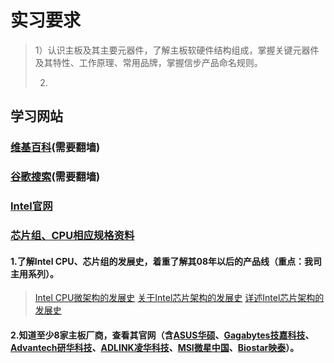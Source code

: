 # 实习要求

> 1）认识主板及其主要元器件，了解主板软硬件结构组成，掌握关键元器件及其特性、工作原理、常用品牌，掌握信步产品命名规则。
>
> 2)

## 学习网站

### [维基百科](https://en.wikipedia.org)(需要翻墙)

### [谷歌搜索](www.google.com.hk)(需要翻墙)

### [Intel官网](https://www.intel.com)

### [芯片组、CPU相应规格资料](http://ark.intel.com)

#### 1.了解Intel CPU、芯片组的发展史，着重了解其08年以后的产品线（重点：我司主用系列）。

> [Intel CPU微架构的发展史](www.360doc.com/showweb/0/0/927036939.aspx)
> [关于Intel芯片架构的发展史](https://www.cnblogs.com/szhb-5251/p/6669860.html)
> [详述Intel芯片架构的发展史](https://wenku.baidu.com/view/e465434b2b160b4e767fcf44.html)




#### 2.知道至少8家主板厂商，查看其官网（含<a href="www.asus.com.cn">ASUS华硕</a>、<a href ="https://www.gigabyte.cn/">Gagabytes技嘉科技</a>、<a href="https://www.advantech.com.cn/">Advantech研华科技</a>、<a href="https://www.adlinktech.com/cn/">ADLINK凌华科技</a>、<a href="https://cn.msi.com/">MSI微星中国</a>、<a href="http://www.biostar.com.cn/app/en-us/">Biostar映泰</a>）。
